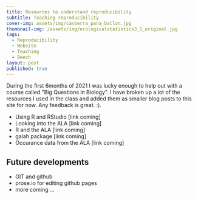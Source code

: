 ```yaml
---
title: Resources to understand reproducibility
subtitle: Teaching reproducibility
cover-img: assets/img/canberra_pana_ballon.jpg
thumbnail-img: /assets/img/ecologicalstatistics3_1_original.jpg
tags:
  - Reproducibility
  - Website
  - Teaching
  - Beech
layout: post
published: true
---
```


During the first 6months of 2021 I was lucky enough to help out with a course called "Big Questions in Biology". I have broken up a lot of the resources I used in the class and added them as smaller blog posts to this site for now. Any feedback is great. :).

- Using R and RStudio [link coming]
- Looking into the ALA [link coming]
- R and the ALA [link coming]
- galah package [link coming]
- Occurance data from the ALA [link coming]

## Future developments

- GIT and github
- prose.io for editing github pages
- more coming ...